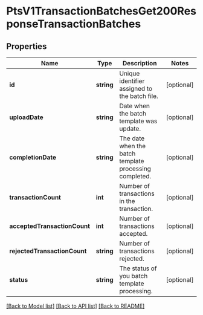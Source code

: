 # PtsV1TransactionBatchesGet200ResponseTransactionBatches

## Properties
Name | Type | Description | Notes
------------ | ------------- | ------------- | -------------
**id** | **string** | Unique identifier assigned to the batch file. | [optional] 
**uploadDate** | **string** | Date when the batch template was update. | [optional] 
**completionDate** | **string** | The date when the batch template processing completed. | [optional] 
**transactionCount** | **int** | Number of transactions in the transaction. | [optional] 
**acceptedTransactionCount** | **int** | Number of transactions accepted. | [optional] 
**rejectedTransactionCount** | **string** | Number of transactions rejected. | [optional] 
**status** | **string** | The status of you batch template processing. | [optional] 

[[Back to Model list]](../README.md#documentation-for-models) [[Back to API list]](../README.md#documentation-for-api-endpoints) [[Back to README]](../README.md)


